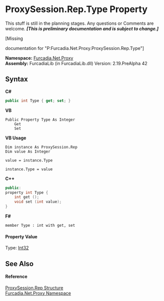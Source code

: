# ProxySession.Rep.Type Property 
This stuff is still in the planning stages. Any questions or Comments are welcome. _**\[This is preliminary documentation and is subject to change.\]**_

\[Missing <summary> documentation for "P:Furcadia.Net.Proxy.ProxySession.Rep.Type"\]

**Namespace:**&nbsp;<a href="N_Furcadia_Net_Proxy">Furcadia.Net.Proxy</a><br />**Assembly:**&nbsp;FurcadiaLib (in FurcadiaLib.dll) Version: 2.19.PreAlpha 42

## Syntax

**C#**<br />
``` C#
public int Type { get; set; }
```

**VB**<br />
``` VB
Public Property Type As Integer
	Get
	Set
```

**VB Usage**<br />
``` VB Usage
Dim instance As ProxySession.Rep
Dim value As Integer

value = instance.Type

instance.Type = value
```

**C++**<br />
``` C++
public:
property int Type {
	int get ();
	void set (int value);
}
```

**F#**<br />
``` F#
member Type : int with get, set

```


#### Property Value
Type: <a href="http://msdn2.microsoft.com/en-us/library/td2s409d" target="_blank">Int32</a>

## See Also


#### Reference
<a href="T_Furcadia_Net_Proxy_ProxySession_Rep">ProxySession.Rep Structure</a><br /><a href="N_Furcadia_Net_Proxy">Furcadia.Net.Proxy Namespace</a><br />